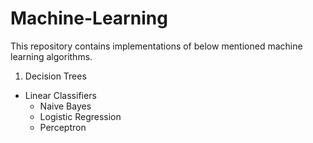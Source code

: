 # Machine-Learning

This repository contains implementations of below mentioned machine learning algorithms.

1. Decision Trees
* Linear Classifiers  
    * Naive Bayes  
    * Logistic Regression
    * Perceptron  
